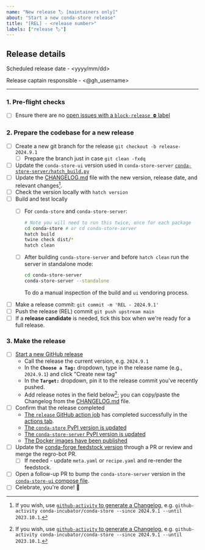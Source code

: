 ```yaml
---
name: "New release 🏷 [maintainers only]"
about: "Start a new conda-store release"
title: "[REL] - <release number>"
labels: ["release 🏷"]
---
```


<!-- These steps should be taken to create a new release!
**Double-check for quality control** -->

## Release details

Scheduled release date - <yyyy/mm/dd>

Release captain responsible - <@gh_username>

---

### 1. Pre-flight checks

- [ ] Ensure there are no [open issues with a `block-release ⛔️` label](https://github.com/conda-incubator/conda-store/issues?q=is%3Aopen+label%3A%22block-release+%E2%9B%94%EF%B8%8F%22+sort%3Aupdated-desc)

### 2. Prepare the codebase for a new release

- [ ] Create a new git branch for the release `git checkout -b release-2024.9.1`
  - [ ] Prepare the branch just in case `git clean -fxdq`
- [ ] Update the `conda-store-ui` version used in `conda-store-server` [`conda-store-server/hatch_build.py`](https://github.com/conda-incubator/conda-store/blob/main/conda-store-server/hatch_build.py)
- [ ] Update the [CHANGELOG.md](./CHANGELOG.md) file with the new version, release date, and relevant changes[^github-activity].
- [ ] Check the version locally with `hatch version`
- [ ] Build and test locally
  - [ ] For `conda-store` and `conda-store-server`:

    ```bash
    # Note you will need to run this twice, once for each package
    cd conda-store # or cd conda-store-server
    hatch build
    twine check dist/*
    hatch clean
    ```

  - [ ] After building `conda-store-server` and before `hatch clean` run the server in standalone mode:

    ```bash
    cd conda-store-server
    conda-store-server --standalone
    ```

    To do a manual inspection of the build and `ui` vendoring process.

- [ ] Make a release commit: ``git commit -m 'REL - 2024.9.1'``
- [ ] Push the release (REL) commit ``git push upstream main``
- [ ] If a **release candidate** is needed, tick this box when we're ready for a full release.

### 3. Make the release

- [ ] [Start a new GitHub release](https://github.com/conda-incubator/conda-store/releases/new)
  - Call the release the current version, e.g. `2024.9.1`
  - In the **`Choose a Tag:`** dropdown, type in the release name (e.g., `2024.9.1`) and click "Create new tag"
  - In the **`Target:`** dropdown, pin it to the release commit you've recently pushed.
  - Add release notes in the field below[^github-activity]; you can copy/paste the Changelog from the [CHANGELOG.md](./CHANGELOG.md) file.
- [ ] Confirm that the release completed
  - [The `release` GitHub action job](https://github.com/conda-incubator/conda-store/blob/main/.github/workflows/release.yaml) has completed successfully in the [actions tab](https://github.com/pydata/pydata-sphinx-theme/actions).
  - [The `conda-store` PyPI version is updated](https://pypi.org/project/conda-store/)
  - [The `conda-store-server` PyPI version is updated](https://pypi.org/project/conda-store-server/)
  - [The Docker images have been published](https://github.com/conda-incubator/conda-store/blob/main/.github/workflows/build_docker_image.yaml)
- [ ] Update the [conda-forge feedstock version](https://github.com/conda-forge/conda-store-feedstock) through a PR or review and merge the regro-bot PR.
  - [ ] If needed - update `meta.yaml` or `recipe.yaml` and re-render the feedstock.
- [ ] Open a follow-up PR to bump the `conda-store-server` version in the [`conda-store-ui` compose file](https://github.com/conda-incubator/conda-store-ui/blob/main/docker-compose.yml).
- [ ] Celebrate, you're done! 🎉

[^github-activity]: If you wish, use [`github-activity` to generate a Changelog](https://github.com/choldgraf/github-activity), e.g. `github-activity conda-incubator/conda-store --since 2024.9.1 --until 2023.10.1`.
